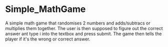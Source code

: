 # Simple_MathGame
A simple math game that randomises 2 numbers and adds/subtracs or multiplies them together. 
The user is then supposed to figure out the correct answer ant type i into the textbox and press submit.
The game then tells the player if it's the wrong or correct answer.
